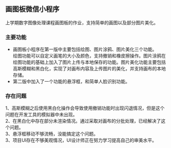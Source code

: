 ## 画图板微信小程序
上学期数字图像处理课程画图板的作业，支持简单的画图以及部分图片美化。</br>
### 主要功能
* 画图板小程序在第一版中主要包括绘图、图片涂鸦、图片美化三个功能。</br>绘图功能可以自定义画笔的大小及颜色，支持撤销和橡皮擦操作。图片涂鸦在绘图功能的基础上加入了图片上传与本地保存的功能。图片美化功能主要包括高斯模糊和黑白化，实现了对画布内容及上传图片的美化，并支持画布的本地存储。
* 第二版中加入了一个功能的悬浮框，和简单人脸识别功能。
### 存在问题
1、高斯模糊之后使用黑白化操作会导致使用撤销功能时出现闪退情况，但是这个问题在开发工具的模拟器中未出现。</br>
2、在黑白化中存在部分未渲染情况。通过采取对画布的分批处理，已经解决了这个问题。</br>
3、悬浮框移动不够流畅，没能搞定这个问题。</br>
3、项目UI存在不够美观情况，UI设计师正在努力学习提高自己的审美水平。
